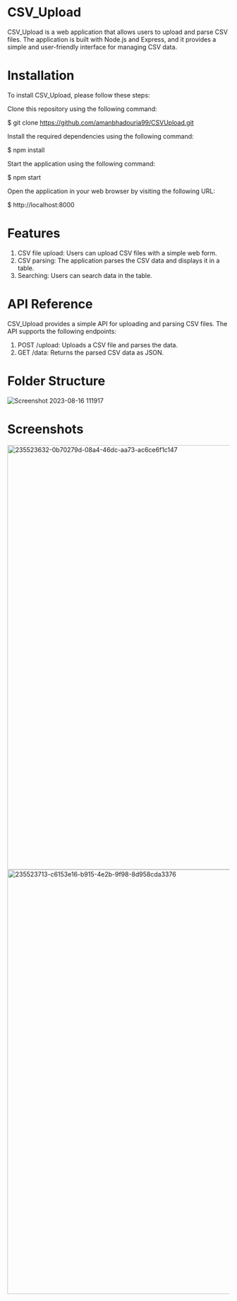 # CSV_Upload
CSV_Upload is a web application that allows users to upload and parse CSV files. The application is built with Node.js and Express, and it provides a simple and user-friendly interface for managing CSV data.

# Installation
To install CSV_Upload, please follow these steps:

Clone this repository using the following command:

$ git clone https://github.com/amanbhadouria99/CSVUpload.git

Install the required dependencies using the following command:

$ npm install 

Start the application using the following command:

$ npm start 

Open the application in your web browser by visiting the following URL:

$ http://localhost:8000 
# Features
1. CSV file upload: Users can upload CSV files with a simple web form.
2. CSV parsing: The application parses the CSV data and displays it in a table.
3. Searching: Users can search data in the table.
# API Reference
CSV_Upload provides a simple API for uploading and parsing CSV files. The API supports the following endpoints:

1. POST /upload: Uploads a CSV file and parses the data.
2. GET /data: Returns the parsed CSV data as JSON.

# Folder Structure
![Screenshot 2023-08-16 111917](https://github.com/amanbhadouria99/CSVUpload/assets/111181618/9b6b26c7-2bf6-48c6-aad6-32a7f07701d6)


# Screenshots
<img width="960" alt="235523632-0b70279d-08a4-46dc-aa73-ac6ce6f1c147" src="https://github.com/amanbhadouria99/CSVUpload/assets/111181618/f618034f-61c4-490d-b87f-e4c9889dcfd0">

<img width="960" alt="235523713-c6153e16-b915-4e2b-9f98-8d958cda3376" src="https://github.com/amanbhadouria99/CSVUpload/assets/111181618/aba569e5-0092-40e5-b80e-0078dc140d48">

